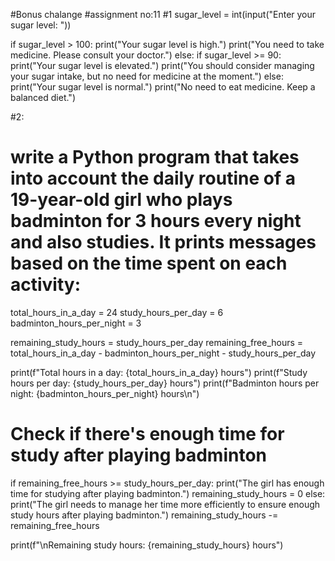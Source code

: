 #Bonus chalange 
#assignment no:11
#1
sugar_level = int(input("Enter your sugar level: "))

if sugar_level > 100:
    print("Your sugar level is high.")
    print("You need to take medicine. Please consult your doctor.")
else:
    if sugar_level >= 90:
        print("Your sugar level is elevated.")
        print("You should consider managing your sugar intake, but no need for medicine at the moment.")
    else:
        print("Your sugar level is normal.")
        print("No need to eat medicine. Keep a balanced diet.")

#2:
# write a Python program that takes into account the daily routine of a 19-year-old girl who plays badminton for 3 hours every night and also studies. It prints messages based on the time spent on each activity:
total_hours_in_a_day = 24
study_hours_per_day = 6
badminton_hours_per_night = 3

remaining_study_hours = study_hours_per_day
remaining_free_hours = total_hours_in_a_day - badminton_hours_per_night - study_hours_per_day

print(f"Total hours in a day: {total_hours_in_a_day} hours")
print(f"Study hours per day: {study_hours_per_day} hours")
print(f"Badminton hours per night: {badminton_hours_per_night} hours\n")

# Check if there's enough time for study after playing badminton
if remaining_free_hours >= study_hours_per_day:
    print("The girl has enough time for studying after playing badminton.")
    remaining_study_hours = 0
else:
    print("The girl needs to manage her time more efficiently to ensure enough study hours after playing badminton.")
    remaining_study_hours -= remaining_free_hours

print(f"\nRemaining study hours: {remaining_study_hours} hours")


